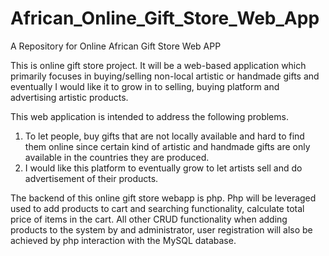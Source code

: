 # African_Online_Gift_Store_Web_App
A Repository for Online African Gift Store Web APP


This is online gift store project. It will be a web-based application which primarily focuses in buying/selling non-local artistic or handmade gifts and eventually I would like it to grow in to selling, buying platform and advertising artistic products.

This web application is intended to address the following problems. 
1.	To let people, buy gifts that are not locally available and hard to find them online since certain kind of artistic and handmade gifts are only available in the countries they are produced. 
2.	I would like this platform to eventually grow to let artists sell and do advertisement of their products. 

The backend of this online gift store webapp is php. Php will be leveraged used to add products to cart and searching functionality, calculate total price of items in the cart.  All other CRUD functionality when adding products to the system by and administrator, user registration will also be achieved by php interaction with the MySQL database. 
